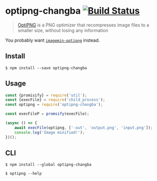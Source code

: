 # optipng-changba [![Build Status](https://travis-ci.org/ChangbaFE/optipng-bin.svg?branch=master)](https://travis-ci.org/ChangbaFE/optipng-bin)

> [OptiPNG](http://optipng.sourceforge.net) is a PNG optimizer that recompresses image files to a smaller size, without losing any information

You probably want [`imagemin-optipng`](https://github.com/imagemin/imagemin-optipng) instead.


## Install

```
$ npm install --save optipng-changba
```


## Usage

```js
const {promisify} = require('util');
const {execFile} = require('child_process');
const optipng = require('optipng-changba');

const execFileP = promsify(execFile);

(async () => {
	await execFile(optipng, ['-out', 'output.png', 'input.png']);
	console.log('Image minified!');
})();
```


## CLI

```
$ npm install --global optipng-changba
```

```
$ optipng --help
```
